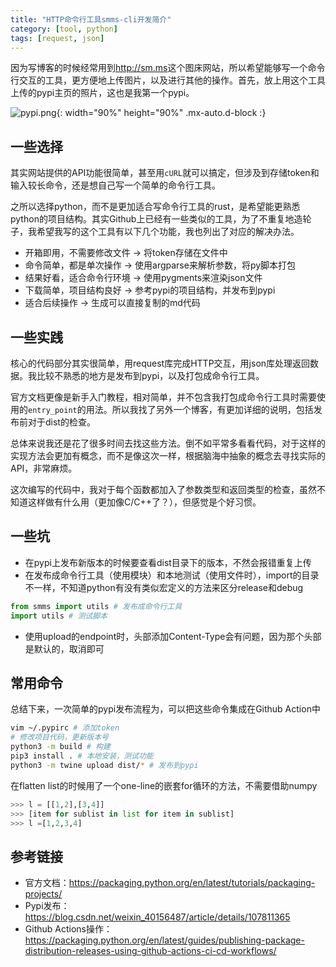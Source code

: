```yaml
---
title: "HTTP命令行工具smms-cli开发简介"
category: [tool, python]
tags: [request, json]
---
```


因为写博客的时候经常用到<http://sm.ms>这个图床网站，所以希望能够写一个命令行交互的工具，更方便地上传图片，以及进行其他的操作。首先，放上用这个工具上传的pypi主页的照片，这也是我第一个pypi。

![pypi.png](https://s2.loli.net/2022/03/28/XG1uMNVKBFQsAL7.png){: width="90%" height="90%" .mx-auto.d-block :}

## 一些选择

其实网站提供的API功能很简单，甚至用`cURL`就可以搞定，但涉及到存储token和输入较长命令，还是想自己写一个简单的命令行工具。

之所以选择python，而不是更加适合写命令行工具的rust，是希望能更熟悉python的项目结构。其实Github上已经有一些类似的工具，为了不重复地造轮子，我希望我写的这个工具有以下几个功能，我也列出了对应的解决办法。

* 开箱即用，不需要修改文件 -> 将token存储在文件中
* 命令简单，都是单次操作 -> 使用argparse来解析参数，将py脚本打包
* 结果好看，适合命令行环境 -> 使用pygments来渲染json文件
* 下载简单，项目结构良好 -> 参考pypi的项目结构，并发布到pypi
* 适合后续操作 -> 生成可以直接复制的md代码

## 一些实践

核心的代码部分其实很简单，用request库完成HTTP交互，用json库处理返回数据。我比较不熟悉的地方是发布到pypi，以及打包成命令行工具。

官方文档更像是新手入门教程，相对简单，并不包含我打包成命令行工具时需要使用的`entry_point`的用法。所以我找了另外一个博客，有更加详细的说明，包括发布前对于dist的检查。

总体来说我还是花了很多时间去找这些方法。倒不如平常多看看代码，对于这样的实现方法会更加有概念，而不是像这次一样，根据脑海中抽象的概念去寻找实际的API，非常麻烦。

这次编写的代码中，我对于每个函数都加入了参数类型和返回类型的检查，虽然不知道这样做有什么用（更加像C/C++了？），但感觉是个好习惯。

## 一些坑

* 在pypi上发布新版本的时候要查看dist目录下的版本，不然会报错重复上传
* 在发布成命令行工具（使用模块）和本地测试（使用文件时），import的目录不一样，不知道python有没有类似宏定义的方法来区分release和debug

```python
from smms import utils # 发布成命令行工具
import utils # 测试脚本
```

* 使用upload的endpoint时，头部添加Content-Type会有问题，因为那个头部是默认的，取消即可

## 常用命令

总结下来，一次简单的pypi发布流程为，可以把这些命令集成在Github Action中

```bash
vim ~/.pypirc # 添加token
# 修改项目代码，更新版本号
python3 -m build # 构建
pip3 install . # 本地安装，测试功能
python3 -m twine upload dist/* # 发布到pypi
```

在flatten list的时候用了一个one-line的嵌套for循环的方法，不需要借助numpy

```python
>>> l = [[1,2],[3,4]]
>>> [item for sublist in list for item in sublist]
>>> l =[1,2,3,4]
```

## 参考链接

* 官方文档：<https://packaging.python.org/en/latest/tutorials/packaging-projects/>
* Pypi发布：<https://blog.csdn.net/weixin_40156487/article/details/107811365>
* Github Actions操作： <https://packaging.python.org/en/latest/guides/publishing-package-distribution-releases-using-github-actions-ci-cd-workflows/>
